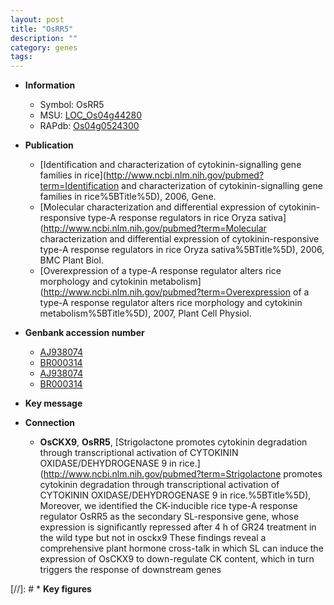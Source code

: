 ```yaml
---
layout: post
title: "OsRR5"
description: ""
category: genes
tags: 
---
```


* **Information**  
    + Symbol: OsRR5  
    + MSU: [LOC_Os04g44280](http://rice.uga.edu/cgi-bin/ORF_infopage.cgi?orf=LOC_Os04g44280)  
    + RAPdb: [Os04g0524300](https://rapdb.dna.affrc.go.jp/locus/?name=Os04g0524300)  

* **Publication**  
    + [Identification and characterization of cytokinin-signalling gene families in rice](http://www.ncbi.nlm.nih.gov/pubmed?term=Identification and characterization of cytokinin-signalling gene families in rice%5BTitle%5D), 2006, Gene.
    + [Molecular characterization and differential expression of cytokinin-responsive type-A response regulators in rice Oryza sativa](http://www.ncbi.nlm.nih.gov/pubmed?term=Molecular characterization and differential expression of cytokinin-responsive type-A response regulators in rice Oryza sativa%5BTitle%5D), 2006, BMC Plant Biol.
    + [Overexpression of a type-A response regulator alters rice morphology and cytokinin metabolism](http://www.ncbi.nlm.nih.gov/pubmed?term=Overexpression of a type-A response regulator alters rice morphology and cytokinin metabolism%5BTitle%5D), 2007, Plant Cell Physiol.

* **Genbank accession number**  
    + [AJ938074](http://www.ncbi.nlm.nih.gov/nuccore/AJ938074)
    + [BR000314](http://www.ncbi.nlm.nih.gov/nuccore/BR000314)
    + [AJ938074](http://www.ncbi.nlm.nih.gov/nuccore/AJ938074)
    + [BR000314](http://www.ncbi.nlm.nih.gov/nuccore/BR000314)

* **Key message**  

* **Connection**  
    + __OsCKX9__, __OsRR5__, [Strigolactone promotes cytokinin degradation through transcriptional activation of CYTOKININ OXIDASE/DEHYDROGENASE 9 in rice.](http://www.ncbi.nlm.nih.gov/pubmed?term=Strigolactone promotes cytokinin degradation through transcriptional activation of CYTOKININ OXIDASE/DEHYDROGENASE 9 in rice.%5BTitle%5D),  Moreover, we identified the CK-inducible rice type-A response regulator OsRR5 as the secondary SL-responsive gene, whose expression is significantly repressed after 4 h of GR24 treatment in the wild type but not in osckx9 These findings reveal a comprehensive plant hormone cross-talk in which SL can induce the expression of OsCKX9 to down-regulate CK content, which in turn triggers the response of downstream genes

[//]: # * **Key figures**  


